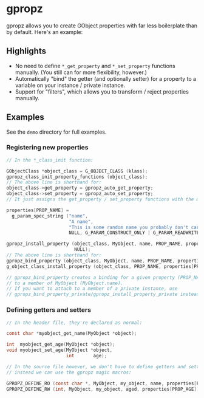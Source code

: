 # gpropz

gpropz allows you to create GObject properties with far less boilerplate than by default. Here's
an example:

## Highlights

- No need to define `*_get_property` and `*_set_property` functions manually. (You still can for
  more flexibility, however.)
- Automatically "bind" the getter (and optionally setter) for a property to a variable on
  your instance / private instance.
- Support for "filters", which allows you to transform / reject properties manually.

## Examples

See the `demo` directory for full examples.

### Registering new properties

```c
// In the *_class_init function:

GObjectClass *object_class = G_OBJECT_CLASS (klass);
gpropz_class_init_property_functions (object_class);
// The above line is shorthand for:
object_class->get_property = gpropz_auto_get_property;
object_class->set_property = gpropz_auto_set_property;
// It just assigns the get_property / set_property functions with the magic gpropz ones.

properties[PROP_NAME] =
  g_param_spec_string ("name",
                       "A name",
                       "This is some random name you probably don't care about",
                       NULL, G_PARAM_CONSTRUCT_ONLY | G_PARAM_READWRITE);

gpropz_install_property (object_class, MyObject, name, PROP_NAME, properties[PROP_NAME],
                         NULL);
// The above line is shorthand for:
gpropz_bind_property (object_class, MyObject, name, PROP_NAME, properties[PROP_NAME]);
g_object_class_install_property (object_class, PROP_NAME, properties[PROP_NAME]);

// gpropz_bind_property creates a binding for a given property (PROP_NAME) and attaches it
// to a member of MyObject (MyObject.name).
// If you want to attach to a member of a private instance, use
// gpropz_bind_property_private/gpropz_install_property_private instead.
```

### Defining getters and setters

```c
// In the header file, they're declared as normal:

const char *myobject_get_name(MyObject *object);

int  myobject_get_age(MyObject *object);
void myobject_set_age(MyObject *object,
                      int       age);

// In the source file however, we don't have to define getters and setters manually,
// instead we can use the gpropz magic macros:

GPROPZ_DEFINE_RO (const char *, MyObject, my_object, name, properties[PROP_NAME])
GPROPZ_DEFINE_RW (int, MyObject, my_object, aged, properties[PROP_AGE])
```
